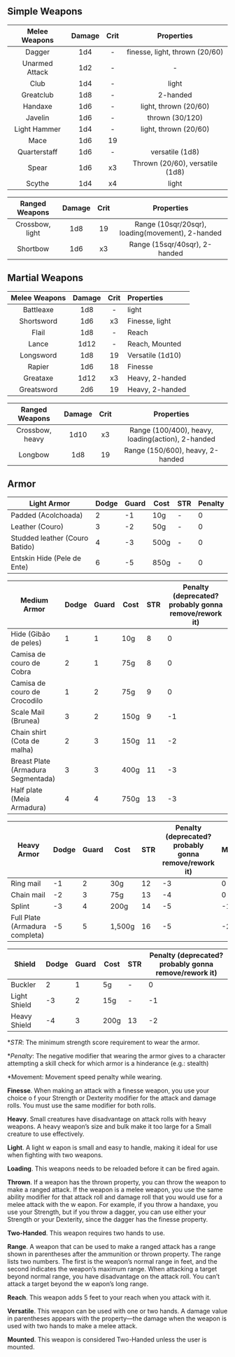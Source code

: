 ## Simple Weapons
| Melee Weapons  | Damage | Crit |            Properties            |
|:--------------:|:------:|:----:|:--------------------------------:|
| Dagger         |   1d4  |   -  |  finesse, light, thrown (20/60)  |
| Unarmed Attack |   1d2  |   -  |                -                 |
| Club           |   1d4  |   -  |              light               |
| Greatclub      |   1d8  |   -  |             2-handed             |
| Handaxe        |   1d6  |   -  |      light, thrown (20/60)       |
| Javelin        |   1d6  |   -  |         thrown (30/120)          |
| Light Hammer   |   1d4  |   -  |      light, thrown (20/60)       |
| Mace           |   1d6  |  19  |                                  |
| Quarterstaff   |   1d6  |   -  |         versatile (1d8)          |
| Spear          |   1d6  |  x3  | Thrown (20/60), versatile (1d8)  |
| Scythe         |   1d4  |  x4  |              light               |

| Ranged Weapons | Damage | Crit |            Properties            |
|:--------------:|:------:|:----:|:--------------------------------:|
| Crossbow, light|   1d8  |  19  | Range (10sqr/20sqr), loading(movement), 2-handed|
| Shortbow       |   1d6  |  x3  | Range (15sqr/40sqr), 2-handed         |

## Martial Weapons
| Melee Weapons		 	| Damage 	| Crit 	| Properties       |
|:-----------------:|:-------:|:-----:|:-----------------|
| Battleaxe       	| 1d8    	|   - 	| light            |
| Shortsword       	| 1d6    	|   x3 	| Finesse, light   |
| Flail           	| 1d8    	|   - 	| Reach            |
| Lance           	| 1d12   	|   -  	| Reach, Mounted   |
| Longsword       	| 1d8    	|   19 	| Versatile (1d10) |
| Rapier          	| 1d6    	|   18 	| Finesse          |
| Greataxe        	| 1d12   	|   x3 	| Heavy, 2-handed  |
| Greatsword      	| 2d6    	|   19 	| Heavy, 2-handed  |


| Ranged Weapons    | Damage | Crit |            Properties                       |
|:-----------------:|:------:|:----:|:-------------------------------------------:|
| Crossbow, heavy 	| 1d10   |  x3 	| Range (100/400), heavy, loading(action), 2-handed 	|
| Longbow         	| 1d8    |  19 	| Range (150/600), heavy, 2-handed          	|

## Armor

| Light Armor                    | Dodge | Guard | Cost | STR | Penalty  |
|--------------------------------|-------|-------|------|-----|----------|
| Padded (Acolchoada)            | 2     | -1    |  10g | -   | 0        |
| Leather (Couro)                | 3     | -2    |  50g | -   | 0        |
| Studded leather (Couro Batido) | 4     | -3    | 500g | -   | 0        |
| Entskin Hide (Pele de Ente)    | 6     | -5    | 850g | -   | 0        |

| Medium Armor                       | Dodge | Guard | Cost | STR | Penalty (deprecated? probably gonna remove/rework it) |
| ---------------------------------- | ----- | ----- | ---- | --- | ----------------------------------------------------- |
| Hide (Gibão de peles)              | 1     | 1     | 10g  | 8   | 0                                                     |
| Camisa de couro de Cobra           | 2     | 1     | 75g  | 8   | 0                                                     |
| Camisa de couro de Crocodilo       | 1     | 2     | 75g  | 9   | 0                                                     |
| Scale Mail (Brunea)                | 3     | 2     | 150g | 9   | -1                                                    |
| Chain shirt (Cota de malha)        | 2     | 3     | 150g | 11  | -2                                                    |
| Breast Plate (Armadura Segmentada) | 3     | 3     | 400g | 11  | -3                                                    |
| Half plate (Meia Armadura)         | 4     | 4     | 750g | 13  | -3                                                    |

| Heavy Armor                    | Dodge | Guard | Cost   | STR | Penalty (deprecated? probably gonna remove/rework it) | Movement |
| ------------------------------ | ----- | ----- | ------ | --- | ----------------------------------------------------- | -------- |
| Ring mail                      | -1    | 2     | 30g    | 12  | -3                                                    | 0        |
| Chain mail                     | -2    | 3     | 75g    | 13  | -4                                                    | 0        |
| Splint                         | -3    | 4     | 200g   | 14  | -5                                                    | -1sqr    |
| Full Plate (Armadura completa) | -5    | 5     | 1,500g | 16  | -5                                                    | -2sqr    | 

| Shield       | Dodge | Guard | Cost | STR | Penalty (deprecated? probably gonna remove/rework it)   |
|--------------|-------|-------|------|-----|----------|
| Buckler      | 2     | 1     |   5g | -   | 0        |
| Light Shield | -3    | 2     |  15g | -   | -1       |
| Heavy Shield | -4    | 3     | 200g | 13  | -2       |

\**STR*: The minimum strength score requirement to wear the armor.

\**Penalty*: The negative modifier that wearing the armor gives to a character attempting a skill check for which armor is a hinderance (e.g.: stealth)

\*Movement: Movement speed penalty while wearing.

**Finesse**. When making an attack with a finesse weapon, you use your choice o f your Strength or Dexterity modifier for the attack and damage rolls. You must use the same modifier for both rolls.

**Heavy**. Small creatures have disadvantage on attack rolls with heavy weapons. A heavy weapon’s size and bulk make it too large for a Small creature to use effectively.

**Light**. A light w eapon is small and easy to handle, making it ideal for use when fighting with two weapons.

**Loading**. This weapons needs to be reloaded before it can be fired again.

**Thrown**. If a weapon has the thrown property, you can throw the weapon to make a ranged attack. If the weapon is a melee weapon, you use the same ability modifier for that attack roll and damage roll that you would use for a melee attack with the w eapon. For example, if you throw a handaxe, you use your Strength, but if you throw a dagger, you can use either your Strength or your Dexterity, since the dagger has the finesse property.

**Two-Handed**. This weapon requires two hands to use.

**Range**. A weapon that can be used to make a ranged attack has a range shown in parentheses after the ammunition or thrown property. The range lists two numbers. The first is the weapon’s normal range in feet, and the second indicates the weapon’s maximum range. When attacking a target beyond normal range, you have disadvantage on the attack roll. You can’t attack a target beyond the w eapon’s long range.

**Reach**. This weapon adds 5 feet to your reach when you attack with it.

**Versatile**. This weapon can be used with one or two hands. A damage value in parentheses appears with the property—the damage when the weapon is used with two hands to make a melee attack.

**Mounted**. This weapon is considered Two-Handed unless the user is mounted.